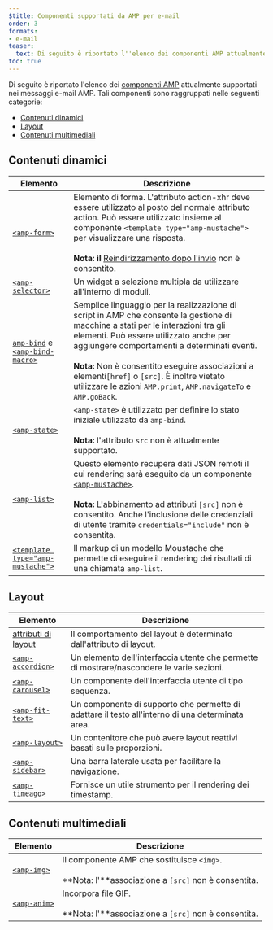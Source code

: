 ```yaml
---
$title: Componenti supportati da AMP per e-mail
order: 3
formats:
- e-mail
teaser:
  text: Di seguito è riportato l''elenco dei componenti AMP attualmente supportati nei messaggi e-mail AMP. Tali componenti sono raggruppati nelle seguenti categorie:
toc: true
---
```


<!--
This file is imported from https://github.com/ampproject/amphtml/blob/master/spec/email/amp-email-components.md.
Please do not change this file.
If you have found a bug or an issue please
have a look and request a pull request there.
-->

<!---
Copyright 2018 The AMP HTML Authors. All Rights Reserved.

Licensed under the Apache License, Version 2.0 (the "License");
you may not use this file except in compliance with the License.
You may obtain a copy of the License at

      http://www.apache.org/licenses/LICENSE-2.0

Unless required by applicable law or agreed to in writing, software
distributed under the License is distributed on an "AS-IS" BASIS,
WITHOUT WARRANTIES OR CONDITIONS OF ANY KIND, either express or implied.
See the License for the specific language governing permissions and
limitations under the License.
-->

Di seguito è riportato l'elenco dei [componenti AMP](https://amp.dev/documentation/components/?format=email) attualmente supportati nei messaggi e-mail AMP. Tali componenti sono raggruppati nelle seguenti categorie:

- [Contenuti dinamici](#dynamic-content)
- [Layout](#layout)
- [Contenuti multimediali](#media)

## <a name="dynamic-content">Contenuti dinamici</a>

Elemento | Descrizione
--- | ---
[`<amp-form>`](https://amp.dev/documentation/components/amp-form) | Elemento di forma. L'attributo action-xhr deve essere utilizzato al posto del normale attributo action. Può essere utilizzato insieme al componente `<template type="amp-mustache">` per visualizzare una risposta. <br><br>**Nota: il** [Reindirizzamento dopo l'invio](https://amp.dev/documentation/components/amp-form/#redirecting-after-a-submission) non è consentito.
[`<amp-selector>`](https://amp.dev/documentation/components/amp-selector) | Un widget a selezione multipla da utilizzare all'interno di moduli.
[`amp-bind`](https://amp.dev/documentation/components/amp-bind) e [`<amp-bind-macro>`](https://amp.dev/documentation/components/amp-bind#defining-macros-with-amp-bind-macro) | Semplice linguaggio per la realizzazione di script in AMP che consente la gestione di macchine a stati per le interazioni tra gli elementi. Può essere utilizzato anche per aggiungere comportamenti a determinati eventi. <br><br>**Nota:** Non è consentito eseguire associazioni a elementi`[href]` o `[src]`. È inoltre vietato utilizzare le azioni `AMP.print`, `AMP.navigateTo` e `AMP.goBack`.
[`<amp-state>`](https://amp.dev/documentation/components/amp-bind#%3Camp-state%3E-specification) | `<amp-state>` è utilizzato per definire lo stato iniziale utilizzato da `amp-bind`. <br><br>**Nota:** l'attributo `src` non è attualmente supportato.
[`<amp-list>`](https://amp.dev/documentation/components/amp-list) | Questo elemento recupera dati JSON remoti il cui rendering sarà eseguito da un componente [`<amp-mustache>`](https://amp.dev/documentation/components/amp-mustache).<br><br>**Nota:** L'abbinamento ad attributi `[src]` non è consentito. Anche l'inclusione delle credenziali di utente tramite `credentials="include"` non è consentita.
[`<template type="amp-mustache">`](https://amp.dev/documentation/components/amp-mustache) | Il markup di un modello Moustache che permette di eseguire il rendering dei risultati di una chiamata `amp-list`.

## Layout <a name="layout"></a>

Elemento | Descrizione
--- | ---
[attributi di layout](https://amp.dev/documentation/guides-and-tutorials/learn/amp-html-layout/#layout-attributes) | Il comportamento del layout è determinato dall'attributo di layout.
[`<amp-accordion>`](https://amp.dev/documentation/components/amp-accordion) | Un elemento dell'interfaccia utente che permette di mostrare/nascondere le varie sezioni.
[`<amp-carousel>`](https://amp.dev/documentation/components/amp-carousel) | Un componente dell'interfaccia utente di tipo sequenza.
[`<amp-fit-text>`](https://amp.dev/documentation/components/amp-fit-text) | Un componente di supporto che permette di adattare il testo all'interno di una determinata area.
[`<amp-layout>`](https://amp.dev/documentation/components/amp-layout) | Un contenitore che può avere layout reattivi basati sulle proporzioni.
[`<amp-sidebar>`](https://amp.dev/documentation/components/amp-sidebar) | Una barra laterale usata per facilitare la navigazione.
[`<amp-timeago>`](https://amp.dev/documentation/components/amp-timeago) | Fornisce un utile strumento per il rendering dei timestamp.

## Contenuti multimediali <a name="media"></a>

Elemento | Descrizione
--- | ---
[`<amp-img>`](https://amp.dev/documentation/components/amp-img) | Il componente AMP che sostituisce `<img>`. <br><br>**Nota: l'**associazione a `[src]` non è consentita.
[`<amp-anim>`](https://amp.dev/documentation/components/amp-anim) | Incorpora file GIF. <br><br> **Nota: l'**associazione a `[src]` non è consentita.
